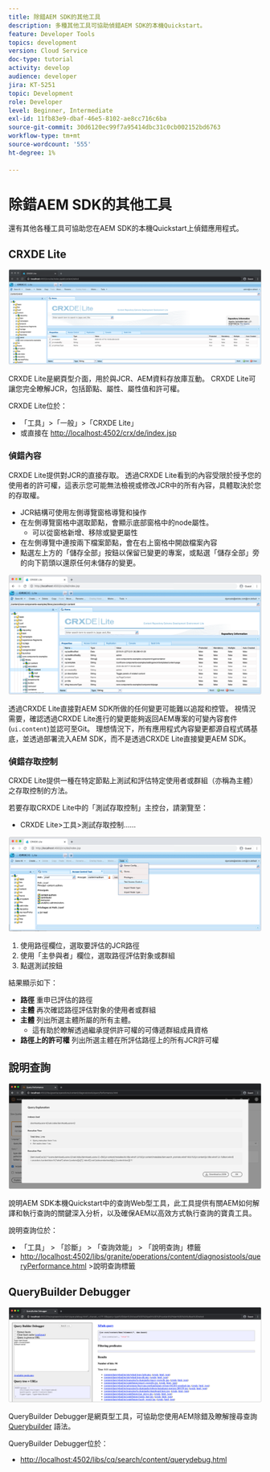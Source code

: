 ```yaml
---
title: 除錯AEM SDK的其他工具
description: 多種其他工具可協助偵錯AEM SDK的本機Quickstart。
feature: Developer Tools
topics: development
version: Cloud Service
doc-type: tutorial
activity: develop
audience: developer
jira: KT-5251
topic: Development
role: Developer
level: Beginner, Intermediate
exl-id: 11fb83e9-dbaf-46e5-8102-ae8cc716c6ba
source-git-commit: 30d6120ec99f7a95414dbc31c0cb002152bd6763
workflow-type: tm+mt
source-wordcount: '555'
ht-degree: 1%

---
```


# 除錯AEM SDK的其他工具

還有其他各種工具可協助您在AEM SDK的本機Quickstart上偵錯應用程式。

## CRXDE Lite

![CRXDE Lite](./assets/other-tools/crxde-lite.png)

CRXDE Lite是網頁型介面，用於與JCR、AEM資料存放庫互動。 CRXDE Lite可讓您完全瞭解JCR，包括節點、屬性、屬性值和許可權。

CRXDE Lite位於：

+ 「工具」>「一般」>「CRXDE Lite」
+ 或直接在 [http://localhost:4502/crx/de/index.jsp](http://localhost:4502/crx/de/index.jsp)

### 偵錯內容

CRXDE Lite提供對JCR的直接存取。 透過CRXDE Lite看到的內容受限於授予您的使用者的許可權，這表示您可能無法檢視或修改JCR中的所有內容，具體取決於您的存取權。

+ JCR結構可使用左側導覽窗格導覽和操作
+ 在左側導覽窗格中選取節點，會顯示底部窗格中的node屬性。
   + 可以從窗格新增、移除或變更屬性
+ 在左側導覽中連按兩下檔案節點，會在右上窗格中開啟檔案內容
+ 點選左上方的「儲存全部」按鈕以保留已變更的專案，或點選「儲存全部」旁的向下箭頭以還原任何未儲存的變更。

![CRXDE Lite — 偵錯內容](./assets/other-tools/crxde-lite__debugging-content.png)

透過CRXDE Lite直接對AEM SDK所做的任何變更可能難以追蹤和控管。 視情況需要，確認透過CRXDE Lite進行的變更能夠返回AEM專案的可變內容套件(`ui.content`)並認可至Git。 理想情況下，所有應用程式內容變更都源自程式碼基底，並透過部署流入AEM SDK，而不是透過CRXDE Lite直接變更AEM SDK。

### 偵錯存取控制

CRXDE Lite提供一種在特定節點上測試和評估特定使用者或群組（亦稱為主體）之存取控制的方法。

若要存取CRXDE Lite中的「測試存取控制」主控台，請瀏覽至：

+ CRXDE Lite>工具>測試存取控制……

![CRXDE Lite — 測試存取控制](./assets/other-tools/crxde-lite__test-access-control.png)

1. 使用路徑欄位，選取要評估的JCR路徑
1. 使用「主參與者」欄位，選取路徑評估對象或群組
1. 點選測試按鈕

結果顯示如下：

+ __路徑__ 重申已評估的路徑
+ __主體__ 再次確認路徑評估對象的使用者或群組
+ __主體__ 列出所選主體所屬的所有主體。
   + 這有助於瞭解透過繼承提供許可權的可傳遞群組成員資格
+ __路徑上的許可權__ 列出所選主體在所評估路徑上的所有JCR許可權

## 說明查詢

![說明查詢](./assets/other-tools/explain-query.png)

說明AEM SDK本機Quickstart中的查詢Web型工具，此工具提供有關AEM如何解譯和執行查詢的關鍵深入分析，以及確保AEM以高效方式執行查詢的寶貴工具。

說明查詢位於：

+ 「工具」 > 「診斷」 > 「查詢效能」 > 「說明查詢」標籤
+ [http://localhost:4502/libs/granite/operations/content/diagnosistools/queryPerformance.html](http://localhost:4502/libs/granite/operations/content/diagnosistools/queryPerformance.html) >說明查詢標籤

## QueryBuilder Debugger

![QueryBuilder Debugger](./assets/other-tools/query-debugger.png)

QueryBuilder Debugger是網頁型工具，可協助您使用AEM除錯及瞭解搜尋查詢 [Querybuilder](https://experienceleague.adobe.com/docs/experience-manager-65/developing/platform/query-builder/querybuilder-api.html) 語法。

QueryBuilder Debugger位於：

+ [http://localhost:4502/libs/cq/search/content/querydebug.html](http://localhost:4502/libs/cq/search/content/querydebug.html)
